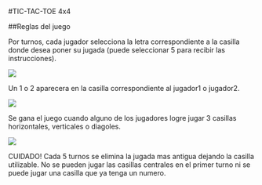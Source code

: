 #TIC-TAC-TOE 4x4
 
##Reglas del juego
 
Por turnos, cada jugador selecciona la letra correspondiente a la casilla 
donde desea poner su jugada (puede seleccionar 5 para recibir las instrucciones).

![](img/posicioninicial)

Un 1 o 2 aparecera en la casilla correspondiente al jugador1 o jugador2.

![](img/jugadas)

Se gana el juego cuando alguno de los jugadores logre jugar 3 casillas horizontales, verticales o diagoles. 

![](img/ganada)

CUIDADO! Cada 5 turnos se elimina la jugada mas antigua dejando la casilla 
utilizable. No se pueden jugar las casillas centrales en el primer turno 
ni se puede jugar una casilla que ya tenga un numero. 

